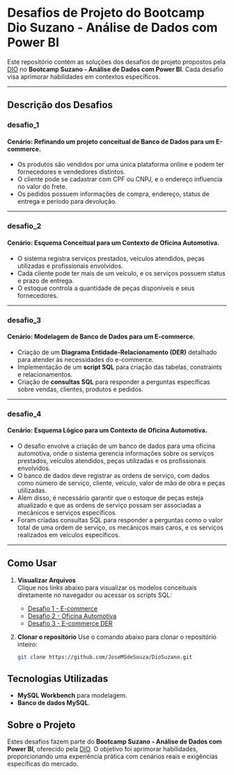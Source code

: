 # **Desafios de Projeto do Bootcamp Dio Suzano - Análise de Dados com Power BI**

Este repositório contém as soluções dos desafios de projeto propostos pela [DIO](https://www.dio.me/) no **Bootcamp Suzano - Análise de Dados com Power BI**. Cada desafio visa aprimorar habilidades em contextos específicos.

---

## **Descrição dos Desafios**

### **desafio_1**
#### Cenário: Refinando um projeto conceitual de Banco de Dados para um E-commerce.
- Os produtos são vendidos por uma única plataforma online e podem ter fornecedores e vendedores distintos.
- O cliente pode se cadastrar com CPF ou CNPJ, e o endereço influencia no valor do frete.
- Os pedidos possuem informações de compra, endereço, status de entrega e período para devolução.

---

### **desafio_2**
#### Cenário: Esquema Conceitual para um Contexto de Oficina Automotiva.
- O sistema registra serviços prestados, veículos atendidos, peças utilizadas e profissionais envolvidos.
- Cada cliente pode ter mais de um veículo, e os serviços possuem status e prazo de entrega.
- O estoque controla a quantidade de peças disponíveis e seus fornecedores.

---

### **desafio_3**
#### Cenário: Modelagem de Banco de Dados para um E-commerce.
- Criação de um **Diagrama Entidade-Relacionamento (DER)** detalhado para atender às necessidades do e-commerce.
- Implementação de um **script SQL** para criação das tabelas, constraints e relacionamentos.
- Criação de **consultas SQL** para responder a perguntas específicas sobre vendas, clientes, produtos e pedidos.

---

### **desafio_4**
#### Cenário: Esquema Lógico para um Contexto de Oficina Automotiva.
- O desafio envolve a criação de um banco de dados para uma oficina automotiva, onde o sistema gerencia informações sobre os serviços prestados, veículos atendidos, peças utilizadas e os profissionais envolvidos.
- O banco de dados deve registrar as ordens de serviço, com dados como número de serviço, cliente, veículo, valor de mão de obra e peças utilizadas.
- Além disso, é necessário garantir que o estoque de peças esteja atualizado e que as ordens de serviço possam ser associadas a mecânicos e serviços específicos.
- Foram criadas consultas SQL para responder a perguntas como o valor total de uma ordem de serviço, os mecânicos mais caros, e os serviços realizados em veículos específicos.

---

## **Como Usar**

1. **Visualizar Arquivos**  
   Clique nos links abaixo para visualizar os modelos conceituais diretamente no navegador ou acessar os scripts SQL:  
   - [Desafio 1 - E-commerce](https://github.com/JoseMSdeSouza/DioSuzano/tree/main/Desafio_1)
   - [Desafio 2 - Oficina Automotiva](https://github.com/JoseMSdeSouza/DioSuzano/tree/main/Desafio_2)
   - [Desafio 3 - E-commerce DER](https://github.com/JoseMSdeSouza/DioSuzano/tree/main/Desafio_3)

2. **Clonar o repositório** 
   Use o comando abaixo para clonar o repositório inteiro:  
   ```bash
   git clone https://github.com/JoseMSdeSouza/DioSuzano.git

## Tecnologias Utilizadas
- **MySQL Workbench** para modelagem.
- **Banco de dados MySQL**.

## Sobre o Projeto
Estes desafios fazem parte do **Bootcamp Suzano - Análise de Dados com Power BI**, oferecido pela [DIO](https://www.dio.me/). O objetivo foi aprimorar habilidades, proporcionando uma experiência prática com cenários reais e exigências específicas do mercado.
